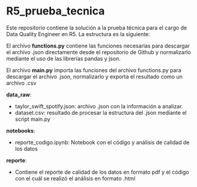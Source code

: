 # R5_prueba_tecnica

Este repositorio contiene la solución a la prueba técnica para el cargo de Data Quality Engineer en R5.
La estructura es la siguiente:

El archivo **functions.py** contiene las funciones necesarias para descargar el archivo .json directamente desde el repositorio de Github y normalizarlo mediante el uso de las librerías pandas y json.

El archivo **main.py** importa las funciones del archivo functions.py para descargar el archivo .json, normalizarlo y exporta el resultado como un archivo .csv

**data_raw**:
* taylor_swift_spotify.json: archivo .json con la información a analizar.
* dataset.csv: resultado de procesar la estructura del .json mediante el script main.py

**notebooks**:
* reporte_codigo.ipynb: Notebook con el código y análisis de calidad de los datos

**reporte**:
* Contiene el reporte de calidad de los datos en formato pdf y el código con el cuál se realizó el análisis en formato .html



